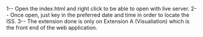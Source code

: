 1-- Open the index.html and right click to be able to open with live server.
2-- Once open, just key in the preferred date and time in order to locate the ISS. 
3-- The extension done is only on Extension A (Visualiation) which is the front end of the web application.
